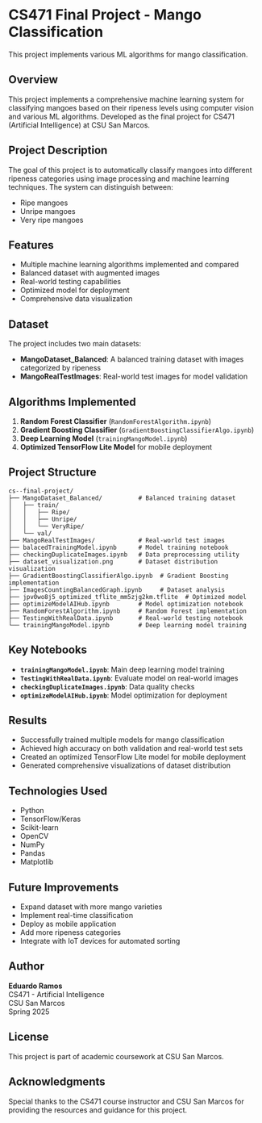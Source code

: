 # CS471 Final Project - Mango Classification

This project implements various ML algorithms for mango classification.

## Overview
This project implements a comprehensive machine learning system for classifying mangoes based on their ripeness levels using computer vision and various ML algorithms. Developed as the final project for CS471 (Artificial Intelligence) at CSU San Marcos.

## Project Description
The goal of this project is to automatically classify mangoes into different ripeness categories using image processing and machine learning techniques. The system can distinguish between:
- Ripe mangoes
- Unripe mangoes  
- Very ripe mangoes

## Features
- Multiple machine learning algorithms implemented and compared
- Balanced dataset with augmented images
- Real-world testing capabilities
- Optimized model for deployment
- Comprehensive data visualization

## Dataset
The project includes two main datasets:
- **MangoDataset_Balanced**: A balanced training dataset with images categorized by ripeness
- **MangoRealTestImages**: Real-world test images for model validation

## Algorithms Implemented
1. **Random Forest Classifier** (`RandomForestAlgorithm.ipynb`)
2. **Gradient Boosting Classifier** (`GradientBoostingClassifierAlgo.ipynb`)
3. **Deep Learning Model** (`trainingMangoModel.ipynb`)
4. **Optimized TensorFlow Lite Model** for mobile deployment

## Project Structure
```
cs--final-project/
├── MangoDataset_Balanced/          # Balanced training dataset
│   ├── train/
│   │   ├── Ripe/
│   │   ├── Unripe/
│   │   └── VeryRipe/
│   └── val/
├── MangoRealTestImages/            # Real-world test images
├── balacedTrainingModel.ipynb      # Model training notebook
├── checkingDuplicateImages.ipynb   # Data preprocessing utility
├── dataset_visualization.png       # Dataset distribution visualization
├── GradientBoostingClassifierAlgo.ipynb  # Gradient Boosting implementation
├── ImagesCountingBalancedGraph.ipynb     # Dataset analysis
├── jpv0wo8j5_optimized_tflite_mm5zjg2km.tflite  # Optimized model
├── optimizeModelAIHub.ipynb        # Model optimization notebook
├── RandomForestAlgorithm.ipynb     # Random Forest implementation
├── TestingWithRealData.ipynb       # Real-world testing notebook
└── trainingMangoModel.ipynb        # Deep learning model training
```

## Key Notebooks
- **`trainingMangoModel.ipynb`**: Main deep learning model training
- **`TestingWithRealData.ipynb`**: Evaluate model on real-world images
- **`checkingDuplicateImages.ipynb`**: Data quality checks
- **`optimizeModelAIHub.ipynb`**: Model optimization for deployment

## Results
- Successfully trained multiple models for mango classification
- Achieved high accuracy on both validation and real-world test sets
- Created an optimized TensorFlow Lite model for mobile deployment
- Generated comprehensive visualizations of dataset distribution

## Technologies Used
- Python
- TensorFlow/Keras
- Scikit-learn
- OpenCV
- NumPy
- Pandas
- Matplotlib

## Future Improvements
- Expand dataset with more mango varieties
- Implement real-time classification
- Deploy as mobile application
- Add more ripeness categories
- Integrate with IoT devices for automated sorting

## Author
**Eduardo Ramos**  
CS471 - Artificial Intelligence  
CSU San Marcos  
Spring 2025

## License
This project is part of academic coursework at CSU San Marcos.

## Acknowledgments
Special thanks to the CS471 course instructor and CSU San Marcos for providing the resources and guidance for this project.
